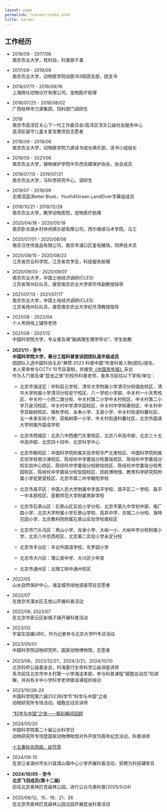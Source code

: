 ```yaml
---
layout: page
permalink: /career/index.html
title: Career
---
```


## 工作经历

- 2016/09 - 2017/06<br>南京农业大学，校科协，科普部干事

  

- 2017/09 - 2019/09<br>南京农业大学，动物医学院动医163班团支部，团支书

  

- 2018/07/11 - 2018/08/18<br>上海佩仕动物诊疗有限公司，宠物医疗助理

  

- 2018/07/25 - 2018/08/02<br>广西桂林市力源集团，饲料部门调研生

  

- 2018<br>南京市高淳区关心下一代工作委员会/高淳区淳文公益社会服务中心<br>高淳区留守儿童关爱支教项目志愿者

  

- 2018/09 - 2019/06<br>南京农业大学，动物医学院力源读书成长俱乐部，读书小组组长

  

- 2019/05 - 2021/06<br>南京农业大学，植物保护学院中华虎凤蝶保护协会，协会成员

  

- 2019/07/15 - 2019/07/21<br>南京农业大学，马科学研究中心，调研生

  

- 2019/07 - 2019/09<br>无境深蓝(Better Blue)，Youth4Ocean LandDiver字幕组成员

  

- 2019/10/21 - 2019/12/28<br>南京农业大学，教学动物医院，宠物医疗助理

  

- 2020/04/18 - 2020/05/19<br>南京卧龙湖乡村休闲俱乐部有限公司，西尔维娅马术学院，马工

  

- 2020/07/01 - 2020/08/06<br>南京汉世伟食品有限公司，南京市浦口区星甸猪场，饲养技术员

  

- 2020/08/10 - 2020/08/23<br>江苏省农业科学院，江苏省农学会，科技服务助理

  

- 2020/09/03 - 2020/09/07<br>南京农业大学，中国土地经济调研(CLES)<br>江苏省常州队队员，接受南京农业大学郑华伟副教授指导

  

- 2021/07/13 - 2021/07/17<br>南京农业大学，中国土地经济调研(CLES)<br>江苏省扬州队队员，接受南京农业大学纪月清教授指导

  

- 2021/08 - 2022/04<br>个人考研线上辅导老师

  

- 2021/09 - 2021/12<br>中国科学院大学，专业普及课“脑病理生理学导论”，学生助教

  

- **2021/11 - 至今**<br>**中国科学院大学，春分工程科普宣讲团团队高年级成员**<br>因团队入选中国科协主办“典赞·2023 科普中国”年度科普人物(团队)提名，<br>本人荣幸参与CCTV 10节目录制，并接受[《中国青年报》](http://zqb.cyol.com/html/2024-04/01/nw.D110000zgqnb_20240401_1-05.htm)采访<br>作为入门普及课“昆虫之旅”的校外科普老师，我多次前往以下学校/单位：<br>

  - 北京市海淀区：中科启元学校、清华大学附属小学清河分校强佑校区、清华大学附属小学清河分校安宁校区、八一学校小学部、中关村一小天秀校区、中关村一小西二旗分校、中关村第二小学中关村校区、中关村第二小学万泉河校区、中关村中学清华园校区、中关村中学知春校区、中关村中学双榆树校区、锦秋学校、永泰小学、玉泉小学、中关村街道科馨社区、五一未来实验小学、双榆树第一小学、中关村街道科馨社区、北京外国语大学附属外国语学校

  - 北京市西城区：北京八中西便门东里校区、北京八中高中部、北京三十五中高中部、北京四十四中、北京科学中心

  - 北京市朝阳区：中国科学院附属实验学校华严北里校区、中国科学院附属实验学校南沙滩校区、陈经纶中学嘉铭分校嘉铭校区、陈经纶中学嘉铭分校实验中心校区、陈经纶中学嘉铭分校欧陆校区、陈经纶中学嘉铭分校秀园校区、陈经纶中学嘉铭分校安园校区、民航博物馆、教育科学研究院附属小学驼房营校区、北京市第二中学朝阳学校

  - 北京市昌平区：中国人民大学附属中学昌平学校、昌平区二一学校、昌平一中本部校区、首都师范大学附属育新学校

  - 北京市石景山区：石景山区实验小学分校、北京市第九中学初中部、电厂路小学、北京大学附属小学石景山学校、高井中学、古城二小分校、海特花园小学、北京教科院附属石景山实验学校南校区

  - 北京市门头沟区：黑山小学、龙泉小学、大峪一小、大峪中学分校附属小学、北京八中京西校区、北京第二实验小学永定分校

  - 北京市丰台区：丰台外国语学校、东罗园小学

  - 北京市大兴区：蒲公英中学、大兴区少年宫

  - 北京市通州区：北理工附中通州校区

  

- 2022/05<br>山水自然保护中心，海淀城市绿地调查项目志愿者

  

- 2022/07<br>在南京市溧水区无想山开展科普活动

  

- 2022/08; 2023/07<br>在北京市密云区新城子镇开展科普活动

  

- 2023/02<br>宇宙实验媛UBG，作为记者参与北京大学PI专访活动

  

- 2023/05/01<br>中国科学院动物研究所，国家动物博物馆，志愿者

  

- 2023/06，2023/12/27，2024/3/21，2024/10/10<br>北京科侨公益基金会，科海童行生命科学公益讲座讲师<br>多次前往北京市中关村第一小学海淀本部，参与科普课程“细胞总动员”的讲解，并向有关中小学科学老师做该课程的培训

  

- 2023/10/28-29<br>中国科学院第六届2023科学节“科学与中国”之夜<br>动物研究所专场活动，细胞总动员讲师

  [“科学与中国”之夜——精彩瞬间回顾](https://mp.weixin.qq.com/s/zX9PlVriWFEUMkDHomR_OA)

  

- 2024/05/20<br>中国科学院第二十届公众科学日<br>动物研究所专场暨国家动物博物馆对外开放15周年纪念活动，科普讲师

  [十五春秋风雨路，绽芳菲](https://mp.weixin.qq.com/s/Z0eIm2Biqt5K_V6h4HJMVw)

  

- 2024/08-10<br>在浙江省湖州市长兴县煤山镇中心小学开展科普活动，受聘为科技辅导员

  

- **2024/10/05 - 至今**<br>**北京飞羽成员(第十二届)**<br>前往北京奥林匹克森林公园，进行公众鸟类科普(2025/5/24)



- 2025/06/12、15、19、21、26<br>在北京市奥林匹克森林公园北园开展昆虫科普活动

